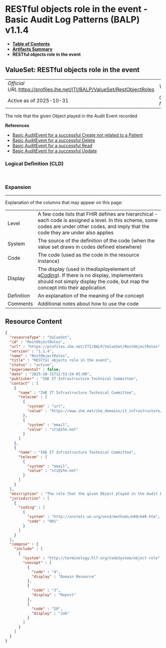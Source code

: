 # RESTful objects role in the event - Basic Audit Log Patterns (BALP) v1.1.4

* [**Table of Contents**](toc.md)
* [**Artifacts Summary**](artifacts.md)
* **RESTful objects role in the event**

## ValueSet: RESTful objects role in the event 

| | |
| :--- | :--- |
| *Official URL*:https://profiles.ihe.net/ITI/BALP/ValueSet/RestObjectRoles | *Version*:1.1.4 |
| Active as of 2025-10-31 | *Computable Name*:RestObjectRoles |

 
The role that the given Object played in the Audit Event recorded 

 **References** 

* [Basic AuditEvent for a successful Create not related to a Patient](StructureDefinition-IHE.BasicAudit.Create.md)
* [Basic AuditEvent for a successful Delete](StructureDefinition-IHE.BasicAudit.Delete.md)
* [Basic AuditEvent for a successful Read](StructureDefinition-IHE.BasicAudit.Read.md)
* [Basic AuditEvent for a successful Update](StructureDefinition-IHE.BasicAudit.Update.md)

### Logical Definition (CLD)

 

### Expansion

-------

 Explanation of the columns that may appear on this page: 

| | |
| :--- | :--- |
| Level | A few code lists that FHIR defines are hierarchical - each code is assigned a level. In this scheme, some codes are under other codes, and imply that the code they are under also applies |
| System | The source of the definition of the code (when the value set draws in codes defined elsewhere) |
| Code | The code (used as the code in the resource instance) |
| Display | The display (used in the*display*element of a[Coding](http://hl7.org/fhir/R4/datatypes.html#Coding)). If there is no display, implementers should not simply display the code, but map the concept into their application |
| Definition | An explanation of the meaning of the concept |
| Comments | Additional notes about how to use the code |



## Resource Content

```json
{
  "resourceType" : "ValueSet",
  "id" : "RestObjectRoles",
  "url" : "https://profiles.ihe.net/ITI/BALP/ValueSet/RestObjectRoles",
  "version" : "1.1.4",
  "name" : "RestObjectRoles",
  "title" : "RESTful objects role in the event",
  "status" : "active",
  "experimental" : false,
  "date" : "2025-10-31T12:53:24-05:00",
  "publisher" : "IHE IT Infrastructure Technical Committee",
  "contact" : [
    {
      "name" : "IHE IT Infrastructure Technical Committee",
      "telecom" : [
        {
          "system" : "url",
          "value" : "https://www.ihe.net/ihe_domains/it_infrastructure/"
        },
        {
          "system" : "email",
          "value" : "iti@ihe.net"
        }
      ]
    },
    {
      "name" : "IHE IT Infrastructure Technical Committee",
      "telecom" : [
        {
          "system" : "email",
          "value" : "iti@ihe.net"
        }
      ]
    }
  ],
  "description" : "The role that the given Object played in the Audit Event recorded",
  "jurisdiction" : [
    {
      "coding" : [
        {
          "system" : "http://unstats.un.org/unsd/methods/m49/m49.htm",
          "code" : "001"
        }
      ]
    }
  ],
  "compose" : {
    "include" : [
      {
        "system" : "http://terminology.hl7.org/CodeSystem/object-role",
        "concept" : [
          {
            "code" : "4",
            "display" : "Domain Resource"
          },
          {
            "code" : "3",
            "display" : "Report"
          },
          {
            "code" : "20",
            "display" : "Job"
          }
        ]
      }
    ]
  }
}

```
